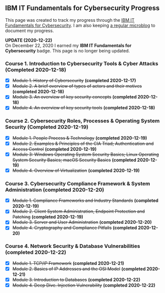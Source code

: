 IBM IT Fundamentals for Cybersecurity Progress
---
This page was created to track my progress through the [IBM IT Fundamentals for Cybersecurity](https://www.ibm.com/training/badge/aa8b45a3-df14-4874-87bc-5b8c1276407e). I am also keeping [a regular microblog](/it-fundamentals-for-cybersecurity) to document my progress.  

**UPDATE (2020-12-22)**  
On December 22, 2020 I earned my **IBM IT Fundamentals for Cybersecurity** badge. This page is no longer being updated.  

### Course 1. Introduction to Cybersecurity Tools & Cyber Attacks (Completed 2020-12-18) ###
- [x] ~~Module 1. History of Cybersecurity~~ **(completed 2020-12-17)**
- [x] ~~Module 2. A brief overview of types of actors and their motives~~ **(completed 2020-12-18)**
- [x] ~~Module 3. An overview of key security concepts~~ **(completed 2020-12-18)**
- [x] ~~Module 4. An overview of key security tools~~ **(completed 2020-12-18)**

### Course 2. Cybersecurity Roles, Processes & Operating System Security  (Completed 2020-12-19) ###
- [x] ~~Module 1. People Process & Technology~~ **(completed 2020-12-19)**
- [x] ~~Module 2. Examples & Principles of the CIA Triad; Authentication and Access Control~~ **(completed 2020-12-19)**
- [x] ~~Module 3: Windows Operating System Security Basics; Linux Operating System Security Basics; macOS Security Basics~~ **(completed 2020-12-19)**
- [x] ~~Module 4. Overview of Virtualization~~ **(completed 2020-12-19)**

### Course 3. Cybersecurity Compliance Framework & System Administration (completed 2020-12-20) ###
- [x] ~~Module 1. Compliance Frameworks and Industry Standards~~ **(completed 2020-12-19)**
- [x] ~~Module 2. Client System Administration, Endpoint Protection and Patching~~ **(completed 2020-12-19)**
- [x] ~~Module 3. Server and User Administration~~ **(completed 2020-12-20)**
- [x] ~~Module 4. Cryptography and Compliance Pitfalls~~ **(completed 2020-12-20)**

### Course 4. Network Security & Database Vulnerabilities (completed 2020-12-22) ###
- [x] ~~Module 1. TCP/IP Framework~~ **(completed 2020-12-21)**
- [x] ~~Module 2. Basics of IP Addresses and the OSI Model~~ **(completed 2020-12-21)**
- [x] ~~Module 3. Introduction to Databases~~ **(completed 2020-12-22)**
- [x] ~~Module 4. Deep Dive. Injection Vulnerability~~ **(completed 2020-12-22)**
